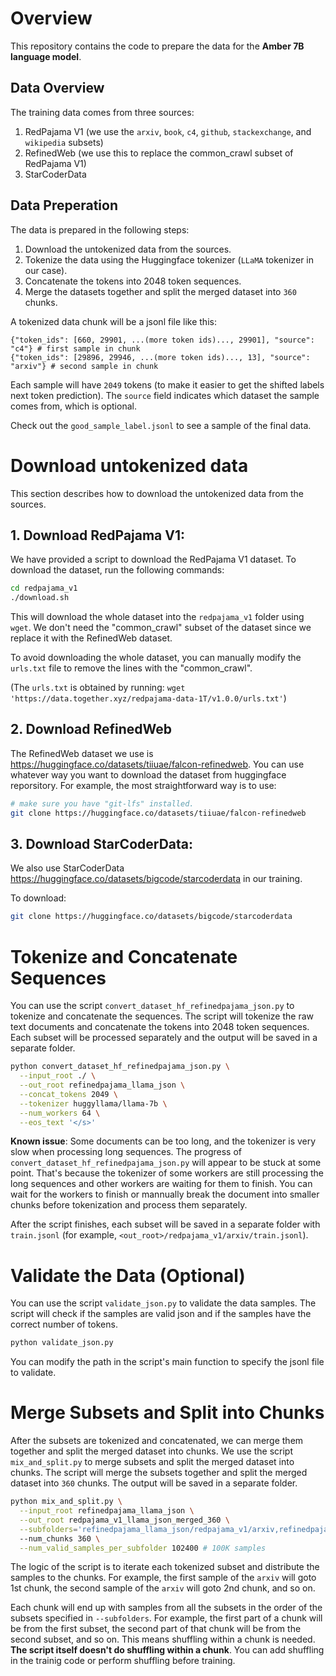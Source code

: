 <!-- # usage

1. Use `convert_dataset_hf_refinedpajama_json.py` to tokenize raw text documents and concat tokens to 2048 tokens. Use the `subfolders` in code to specify the subsets.
2. Use `mix_and_split.py` to merge subsets, then split the merged dataset into 360 chunks
3. Use `validate_json.py` to validate data samples. -->


# Overview

This repository contains the code to prepare the data for the **Amber 7B language model**. 

## Data Overview
The training data
comes from three sources:
1. RedPajama V1 (we use the `arxiv`, `book`, `c4`, `github`, `stackexchange`, and `wikipedia` subsets)
2. RefinedWeb (we use this to replace the common_crawl subset of RedPajama V1)
3. StarCoderData

## Data Preperation
The data is prepared in the following steps:
1. Download the untokenized data from the sources.
2. Tokenize the data using the Huggingface tokenizer (`LLaMA` tokenizer in our case).
3. Concatenate the tokens into 2048 token sequences.
4. Merge the datasets together and split the merged dataset into `360` chunks.

A tokenized data chunk will be a jsonl file like this:

```
{"token_ids": [660, 29901, ...(more token ids)..., 29901], "source": "c4"} # first sample in chunk
{"token_ids": [29896, 29946, ...(more token ids)..., 13], "source": "arxiv"} # second sample in chunk
```

Each sample will have `2049` tokens (to make it easier to get the shifted labels next token prediction). The `source` field indicates which dataset the sample comes from, which is optional.

Check out the `good_sample_label.jsonl` to see a sample of the final data.

# Download untokenized data

This section describes how to download the untokenized data from the sources.

## 1. Download RedPajama V1:

We have provided a script to download the RedPajama V1 dataset. To download the dataset, run the following commands:

```bash
cd redpajama_v1
./download.sh
```
This will download the whole dataset into the `redpajama_v1` folder using `wget`. We don't need the "common_crawl" subset of the dataset since we replace it with the RefinedWeb dataset.

To avoid downloading the whole dataset, you can manually modify the `urls.txt` file to remove the lines with the "common_crawl".

(The `urls.txt` is obtained by running: `wget 'https://data.together.xyz/redpajama-data-1T/v1.0.0/urls.txt'`)


## 2. Download RefinedWeb

The RefinedWeb dataset we use is https://huggingface.co/datasets/tiiuae/falcon-refinedweb.
You can use whatever way you want to download the dataset from huggingface reporsitory. For example, the most straightforward way is to use:

```bash
# make sure you have "git-lfs" installed.
git clone https://huggingface.co/datasets/tiiuae/falcon-refinedweb
```


## 3. Download StarCoderData:
We also use StarCoderData https://huggingface.co/datasets/bigcode/starcoderdata in our training.

To download:
```bash
git clone https://huggingface.co/datasets/bigcode/starcoderdata
```

# Tokenize and Concatenate Sequences

You can use the script `convert_dataset_hf_refinedpajama_json.py` to tokenize and concatenate the sequences. The script will tokenize the raw text documents and concatenate the tokens into 2048 token sequences. Each subset will be processed separately and the output will be saved in a separate folder. 

```bash
python convert_dataset_hf_refinedpajama_json.py \
  --input_root ./ \
  --out_root refinedpajama_llama_json \
  --concat_tokens 2049 \
  --tokenizer huggyllama/llama-7b \
  --num_workers 64 \
  --eos_text '</s>' 
```

**Known issue**: Some documents can be too long, and the tokenizer is very slow when processing long sequences. The progress of `convert_dataset_hf_refinedpajama_json.py` will appear to be stuck at some point. That's because the tokenizer of some workers are still processing the long sequences and other workers are waiting for them to finish. You can wait for the workers to finish or mannually break the document into smaller chunks before tokenization and process them separately.

After the script finishes, each subset will be saved in a separate folder with `train.jsonl` (for example, `<out_root>/redpajama_v1/arxiv/train.jsonl`).


# Validate the Data (Optional)

You can use the script `validate_json.py` to validate the data samples. The script will check if the samples are valid json and if the samples have the correct number of tokens. 

```bash
python validate_json.py
```

You can modify the path in the script's main function to specify the jsonl file to validate.

# Merge Subsets and Split into Chunks

After the subsets are tokenized and concatenated, we can merge them together and split the merged dataset into chunks. We use the script `mix_and_split.py` to merge subsets and split the merged dataset into chunks. The script will merge the subsets together and split the merged dataset into `360` chunks. The output will be saved in a separate folder.

```bash
python mix_and_split.py \
  --input_root refinedpajama_llama_json \
  --out_root redpajama_v1_llama_json_merged_360 \
  --subfolders='refinedpajama_llama_json/redpajama_v1/arxiv,refinedpajama_llama_json/redpajama_v1/c4,...' \ # specify the subsets to merge, comma separated
  --num_chunks 360 \
  --num_valid_samples_per_subfolder 102400 # 100K samples
```

The logic of the script is to iterate each tokenized subset and distribute the samples to the chunks. For example, the first sample of the `arxiv` will goto 1st chunk, the second sample of the `arxiv` will goto 2nd chunk, and so on. 

Each chunk will end up with samples from all the subsets in the order of the subsets specified in `--subfolders`. For example, the first part of a chunk will be from the first subset, the second part of that chunk will be from the second subset, and so on. This means shuffling within a chunk is needed. **The script itself doesn't do shuffling within a chunk**. You can add shuffling in the trainig code or perform shuffling before training.


